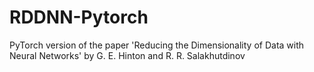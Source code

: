 # RDDNN-Pytorch
PyTorch version of the paper 'Reducing the Dimensionality of Data with Neural Networks' by G. E. Hinton and R. R. Salakhutdinov
